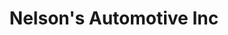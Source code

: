 ---
title: "Nelson's Automotive Inc"
url: /ridgecrest/nelsons-automotive-inc/
shop: Autowerkstatt
---
